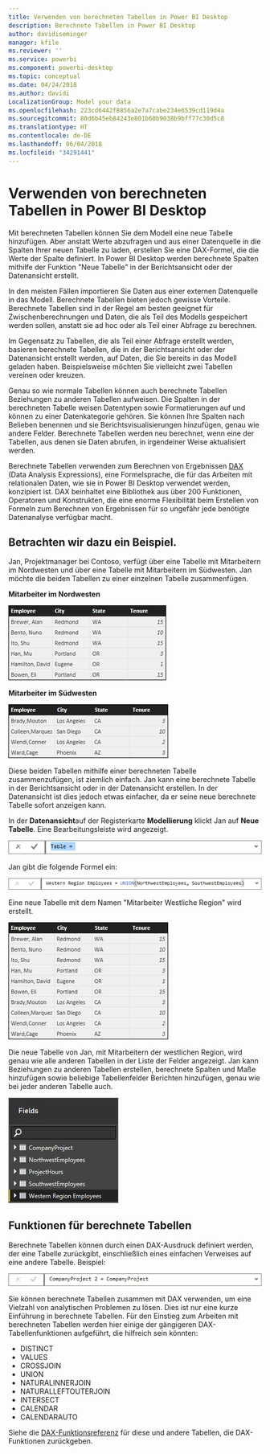 ```yaml
---
title: Verwenden von berechneten Tabellen in Power BI Desktop
description: Berechnete Tabellen in Power BI Desktop
author: davidiseminger
manager: kfile
ms.reviewer: ''
ms.service: powerbi
ms.component: powerbi-desktop
ms.topic: conceptual
ms.date: 04/24/2018
ms.author: davidi
LocalizationGroup: Model your data
ms.openlocfilehash: 223cd6442f8856a2e7a7cabe234e6539cd119d4a
ms.sourcegitcommit: 80d6b45eb84243e801b60b9038b9bff77c30d5c8
ms.translationtype: HT
ms.contentlocale: de-DE
ms.lasthandoff: 06/04/2018
ms.locfileid: "34291441"
---
```

# <a name="using-calculated-tables-in-power-bi-desktop"></a>Verwenden von berechneten Tabellen in Power BI Desktop
Mit berechneten Tabellen können Sie dem Modell eine neue Tabelle hinzufügen. Aber anstatt Werte abzufragen und aus einer Datenquelle in die Spalten Ihrer neuen Tabelle zu laden, erstellen Sie eine DAX-Formel, die die Werte der Spalte definiert. In Power BI Desktop werden berechnete Spalten mithilfe der Funktion "Neue Tabelle" in der Berichtsansicht oder der Datenansicht erstellt.

In den meisten Fällen importieren Sie Daten aus einer externen Datenquelle in das Modell. Berechnete Tabellen bieten jedoch gewisse Vorteile. Berechnete Tabellen sind in der Regel am besten geeignet für Zwischenberechnungen und Daten, die als Teil des Modells gespeichert werden sollen, anstatt sie ad hoc oder als Teil einer Abfrage zu berechnen.

Im Gegensatz zu Tabellen, die als Teil einer Abfrage erstellt werden, basieren berechnete Tabellen, die in der Berichtsansicht oder der Datenansicht erstellt werden, auf Daten, die Sie bereits in das Modell geladen haben. Beispielsweise möchten Sie vielleicht zwei Tabellen vereinen oder kreuzen.

Genau so wie normale Tabellen können auch berechnete Tabellen Beziehungen zu anderen Tabellen aufweisen. Die Spalten in der berechneten Tabelle weisen Datentypen sowie Formatierungen auf und können zu einer Datenkategorie gehören. Sie können Ihre Spalten nach Belieben benennen und sie Berichtsvisualisierungen hinzufügen, genau wie andere Felder. Berechnete Tabellen werden neu berechnet, wenn eine der Tabellen, aus denen sie Daten abrufen, in irgendeiner Weise aktualisiert werden.

Berechnete Tabellen verwenden zum Berechnen von Ergebnissen [DAX](https://msdn.microsoft.com/library/gg413422.aspx) (Data Analysis Expressions), eine Formelsprache, die für das Arbeiten mit relationalen Daten, wie sie in Power BI Desktop verwendet werden, konzipiert ist. DAX beinhaltet eine Bibliothek aus über 200 Funktionen, Operatoren und Konstrukten, die eine enorme Flexibilität beim Erstellen von Formeln zum Berechnen von Ergebnissen für so ungefähr jede benötigte Datenanalyse verfügbar macht.

## <a name="lets-look-at-an-example"></a>Betrachten wir dazu ein Beispiel.
Jan, Projektmanager bei Contoso, verfügt über eine Tabelle mit Mitarbeitern im Nordwesten und über eine Tabelle mit Mitarbeitern im Südwesten. Jan möchte die beiden Tabellen zu einer einzelnen Tabelle zusammenfügen.

**Mitarbeiter im Nordwesten**

 ![](media/desktop-calculated-tables/calctables_nwempl.png)

**Mitarbeiter im Südwesten**

 ![](media/desktop-calculated-tables/calctables_swempl.png)

Diese beiden Tabellen mithilfe einer berechneten Tabelle zusammenzufügen, ist ziemlich einfach. Jan kann eine berechnete Tabelle in der Berichtsansicht oder in der Datenansicht erstellen. In der Datenansicht ist dies jedoch etwas einfacher, da er seine neue berechnete Tabelle sofort anzeigen kann.

In der **Datenansicht**auf der Registerkarte **Modellierung** klickt Jan auf **Neue Tabelle**. Eine Bearbeitungsleiste wird angezeigt.

 ![](media/desktop-calculated-tables/calctables_formulabarempty.png)

Jan gibt die folgende Formel ein:

 ![](media/desktop-calculated-tables/calctables_formulabarformula.png)

Eine neue Tabelle mit dem Namen "Mitarbeiter Westliche Region" wird erstellt.

 ![](media/desktop-calculated-tables/calctables_westregionempl.png)

Die neue Tabelle von Jan, mit Mitarbeitern der westlichen Region, wird genau wie alle anderen Tabellen in der Liste der Felder angezeigt. Jan kann Beziehungen zu anderen Tabellen erstellen, berechnete Spalten und Maße hinzufügen sowie beliebige Tabellenfelder Berichten hinzufügen, genau wie bei jeder anderen Tabelle auch.

 ![](media/desktop-calculated-tables/calctables_fieldlist.png)

## <a name="functions-for-calculated-tables"></a>Funktionen für berechnete Tabellen
Berechnete Tabellen können durch einen DAX-Ausdruck definiert werden, der eine Tabelle zurückgibt, einschließlich eines einfachen Verweises auf eine andere Tabelle. Beispiel:

 ![](media/desktop-calculated-tables/calctables_formulabarsimpleformula.png)

Sie können berechnete Tabellen zusammen mit DAX verwenden, um eine Vielzahl von analytischen Problemen zu lösen. Dies ist nur eine kurze Einführung in berechnete Tabellen. Für den Einstieg zum Arbeiten mit berechneten Tabellen werden hier einige der gängigeren DAX-Tabellenfunktionen aufgeführt, die hilfreich sein könnten:

* DISTINCT
* VALUES
* CROSSJOIN
* UNION
* NATURALINNERJOIN
* NATURALLEFTOUTERJOIN
* INTERSECT
* CALENDAR
* CALENDARAUTO

Siehe die [DAX-Funktionsreferenz](https://msdn.microsoft.com/ee634396.aspx) für diese und andere Tabellen, die DAX-Funktionen zurückgeben.

